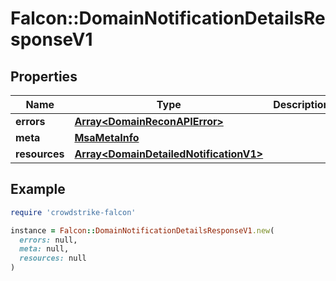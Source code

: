 # Falcon::DomainNotificationDetailsResponseV1

## Properties

| Name | Type | Description | Notes |
| ---- | ---- | ----------- | ----- |
| **errors** | [**Array&lt;DomainReconAPIError&gt;**](DomainReconAPIError.md) |  |  |
| **meta** | [**MsaMetaInfo**](MsaMetaInfo.md) |  |  |
| **resources** | [**Array&lt;DomainDetailedNotificationV1&gt;**](DomainDetailedNotificationV1.md) |  |  |

## Example

```ruby
require 'crowdstrike-falcon'

instance = Falcon::DomainNotificationDetailsResponseV1.new(
  errors: null,
  meta: null,
  resources: null
)
```

